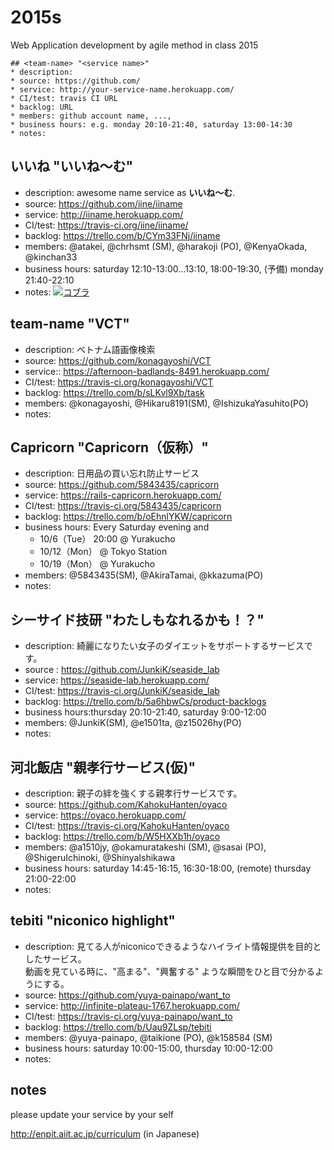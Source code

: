 2015s
=====
Web Application development by agile method in class 2015

```
## <team-name> "<service name>"
* description:
* source: https://github.com/
* service: http://your-service-name.herokuapp.com/
* CI/test: travis CI URL
* backlog: URL
* members: github account name, ...,
* business hours: e.g. monday 20:10-21:40, saturday 13:00-14:30
* notes:
```

## いいね "いいね〜む"
* description: awesome name service as **いいね〜む**.
* source: https://github.com/iine/iiname
* service: http://iiname.herokuapp.com/
* CI/test: https://travis-ci.org/iine/iiname/
* backlog: https://trello.com/b/CYm33FNj/iiname
* members: @atakei, @chrhsmt (SM), @harakoji (PO), @KenyaOkada, @kinchan33
* business hours: saturday 12:10-13:00...13:10, 18:00-19:30, (予備) monday 21:40-22:10
* notes: [![コブラ](http://tiqav.com/5H9.th.jpg)](http://tiqav.com/5H9)

## team-name "VCT"
* description: ベトナム語画像検索
* source: https://github.com/konagayoshi/VCT
* service:: https://afternoon-badlands-8491.herokuapp.com/
* CI/test: https://travis-ci.org/konagayoshi/VCT
* backlog: https://trello.com/b/sLKvl9Xb/task
* members: @konagayoshi, @Hikaru8191(SM), @IshizukaYasuhito(PO)
* notes:

## Capricorn "Capricorn（仮称）"
* description: 日用品の買い忘れ防止サービス
* source: https://github.com/5843435/capricorn
* service: https://rails-capricorn.herokuapp.com/
* CI/test: https://travis-ci.org/5843435/capricorn
* backlog: https://trello.com/b/oEhnlYKW/capricorn
* business hours: Every Saturday evening and 
  * 10/6（Tue） 20:00 @ Yurakucho
  * 10/12（Mon） @ Tokyo Station
  * 10/19（Mon） @ Yurakucho
* members: @5843435(SM), @AkiraTamai, @kkazuma(PO)
* notes:

## シーサイド技研 "わたしもなれるかも！？"
* description: 綺麗になりたい女子のダイエットをサポートするサービスです。
* source : https://github.com/JunkiK/seaside_lab
* service: https://seaside-lab.herokuapp.com/
* CI/test: https://travis-ci.org/JunkiK/seaside_lab
* backlog: https://trello.com/b/5a6hbwCs/product-backlogs
* business hours:thursday 20:10-21:40, saturday 9:00-12:00
* members: @JunkiK(SM), @e1501ta, @z15026hy(PO)
* notes:

## 河北飯店 "親孝行サービス(仮)"
* description: 親子の絆を強くする親孝行サービスです。
* source: https://github.com/KahokuHanten/oyaco
* service: https://oyaco.herokuapp.com/
* CI/test: https://travis-ci.org/KahokuHanten/oyaco
* backlog: https://trello.com/b/W5HXXb1h/oyaco
* members: @a1510jy, @okamuratakeshi (SM), @sasai (PO), @ShigeruIchinoki, @ShinyaIshikawa
* business hours: saturday 14:45-16:15, 16:30-18:00, (remote) thursday 21:00-22:00
* notes:

## tebiti "niconico highlight"
* description: 見てる人がniconicoできるようなハイライト情報提供を目的としたサービス。  
動画を見ている時に、"高まる"、"興奮する" ような瞬間をひと目で分かるようにする。
* source: https://github.com/yuya-painapo/want_to
* service: http://infinite-plateau-1767.herokuapp.com/
* CI/test: https://travis-ci.org/yuya-painapo/want_to
* backlog: https://trello.com/b/Uau9ZLsp/tebiti
* members: @yuya-painapo, @taikione (PO), @k158584 (SM) 
* business hours: saturday 10:00-15:00, thursday 10:00-12:00
* notes:




## notes
please update your service by your self

http://enpit.aiit.ac.jp/curriculum (in Japanese)
